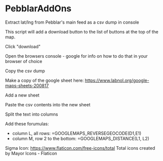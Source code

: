 # PebblarAddOns

Extract lat/lng from Pebblar's main feed as a csv dump in console

This script will add a download button to the list of buttons at the top of the map. 

Click "download"

Open the browsers console - google for info on how to do that in your browser of choice

Copy the csv dump

Make a copy of the google sheet here: https://www.labnol.org/google-maps-sheets-200817

Add a new sheet

Paste the csv contents into the new sheet

Split the text into columns

Add these forumulas:

* column L, all rows:      =GOOGLEMAPS_REVERSEGEOCODE(D1,E1)
* column M, row 2 to the bottom:     =GOOGLEMAPS_DISTANCE(L1, L2)

Sigma Icon: https://www.flaticon.com/free-icons/total Total icons created by Mayor Icons - Flaticon
